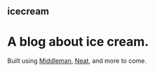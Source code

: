 ## icecream
# A blog about ice cream.

Built using [Middleman](https://middlemanapp.com), [Neat](https://neat.bourbon.io), and more to come.
